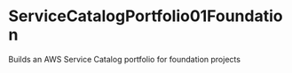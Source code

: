 # ServiceCatalogPortfolio01Foundation
Builds an AWS Service Catalog portfolio for foundation projects
